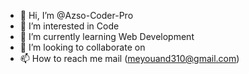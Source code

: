 - 👋 Hi, I’m @Azso-Coder-Pro
- 👀 I’m interested in Code
- 🌱 I’m currently learning Web Development
- 💞️ I’m looking to collaborate on 
- 📫 How to reach me mail (meyouand310@gmail.com)

<!---
Azso-Coder-Pro/Azso-Coder-Pro is a ✨ special ✨ repository because its `README.md` (this file) appears on your GitHub profile.
You can click the Preview link to take a look at your changes.
--->
